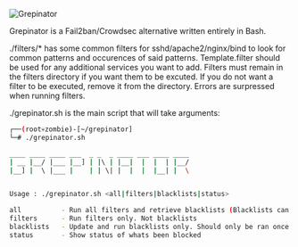 ![Grepinator](http://dtors.net/grep.png)

Grepinator is a Fail2ban/Crowdsec alternative written entirely in Bash.

./filters/* has some common filters for sshd/apache2/nginx/bind to look for common patterns and occurences of said patterns. Template.filter should be used for any additional services you want to add. Filters must remain in the filters directory if you want them to be excuted. If you do not want a filter to be executed, remove it from the directory. Errors are surpressed when running filters.

./grepinator.sh is the main script that will take arguments:
```sh
┌──(root💀zombie)-[~/grepinator]
└─# ./grepinator.sh       

____ ____ ____ ___  _ _  _ ____ ___ ____ ____
| __ |__/ |___ |__] | |\ | |__|  |  |  | |__/
|__] |  \ |___ |    | | \| |  |  |  |__| |  \


Usage : ./grepinator.sh <all|filters|blacklists|status>

all          - Run all filters and retrieve blacklists (Blacklists can take a while to add)
filters      - Run filters only. Not blacklists
blacklists   - Update and run blacklists only. Should only be ran once a day
status       - Show status of whats been blocked
